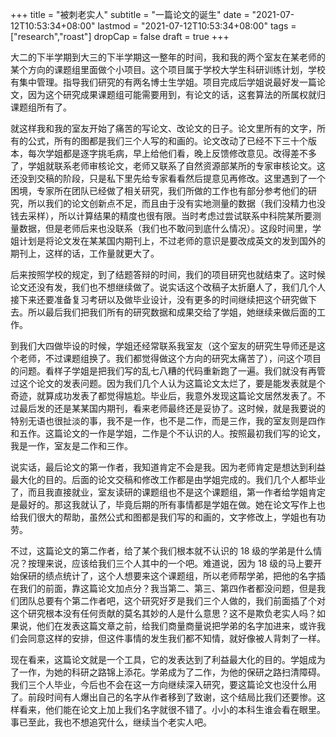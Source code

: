 +++
title = "被刺老实人"
subtitle = "一篇论文的诞生"
date = "2021-07-12T10:53:34+08:00"
lastmod = "2021-07-12T10:53:34+08:00"
tags = ["research","roast"]
dropCap = false
draft = true
+++

大二的下半学期到大三的下半学期这一整年的时间，我和我的两个室友在某老师的某个方向的课题组里面做个小项目。这个项目属于学校大学生科研训练计划，学校有集中管理。指导我们研究的有两名博士生学姐。项目完成后学姐说最好发一篇论文，因为这个研究成果课题组可能需要用到，有论文的话，这套算法的所属权就归课题组所有了。

就这样我和我的室友开始了痛苦的写论文、改论文的日子。论文里所有的文字，所有的公式，所有的图都是我们三个人写的和画的。论文改动了已经不下三十个版本，每次学姐都是逐字挑毛病，早上给他们看，晚上反馈修改意见。改得差不多了，学姐就联系老师审核论文，老师又联系了自然资源部某所的专家审核论文。这还没到交稿的阶段，只是私下里先给专家看看然后提意见再修改。这里遇到了一个困境，专家所在团队已经做了相关研究，我们所做的工作也有部分参考他们的研究，所以我们的论文创新点不足，而且由于没有实地测量的数据（我们没精力也没钱去采样），所以计算结果的精度也很有限。当时考虑过尝试联系中科院某所要测量数据，但是老师后来也没联系（我们也不敢问到底什么情况）。这段时间里，学姐计划是将论文发在某某国内期刊上，不过老师的意识是要改成英文的发到国外的期刊上，这样的话，工作量就更大了。

后来按照学校的规定，到了结题答辩的时间，我们的项目研究也就结束了。这时候论文还没有发，我们也不想继续做了。说实话这个改稿子太折磨人了，我们几个人接下来还要准备复习考研以及做毕业设计，没有更多的时间继续把这个研究做下去。所以最后我们把我们所有的研究数据和成果交给了学姐，她继续来做后面的工作。

到我们大四做毕设的时候，学姐还经常联系我室友（这个室友的研究生导师还是这个老师，不过课题组换了。我们都觉得做这个方向的研究太痛苦了），问这个项目的问题。看样子学姐是把我们写的乱七八糟的代码重新跑了一遍。我们就没有再管过这个论文的发表问题。因为我们几个人认为这篇论文太烂了，要是能发表就是个奇迹，就算成功发表了都觉得尴尬。毕业后，我意外发现这篇论文居然发表了。不过最后发的还是某某国内期刊，看来老师最终还是妥协了。这时候，就是我要说的特别无语也很扯淡的事，我不是一作，也不是二作，而是三作，我的室友则是四作和五作。这篇论文的一作是学姐，二作是个不认识的人。按照最初我们写的论文，我是一作，室友是二作和三作。

说实话，最后论文的第一作者，我知道肯定不会是我。因为老师肯定是想达到利益最大化的目的。后面的论文交稿和修改工作都是由学姐完成的。我们几个人都毕业了，而且我直接就业，室友读研的课题组也不是这个课题组，第一作者给学姐肯定是最好的。那这我就认了，毕竟后期的所有事情都是学姐在做。她在论文写作上也给我们很大的帮助，虽然公式和图都是我们写的和画的，文字修改上，学姐也有功劳。

不过，这篇论文的第二作者，给了某个我们根本就不认识的 18 级的学弟是什么情况？按理来说，应该给我们三个人其中的一个吧。难道说，因为 18 级的马上要开始保研的绩点统计了，这个人想要来这个课题组，所以老师帮学弟，把他的名字插在我们的前面，靠这篇论文加点分？我当第二、第三、第四作者都没问题，但是我们团队总要有个第二作者吧，这个研究好歹是我们三个人做的，我们前面插了个对这个研究根本没有任何贡献的莫名其妙的人是什么意思？这不是欺负老实人吗？如果说，他们在发表这篇文章之前，给我们商量商量说把学弟的名字加进来，或许我们会同意这样的安排，但这件事情的发生我们都不知情，就好像被人背刺了一样。

现在看来，这篇论文就是一个工具，它的发表达到了利益最大化的目的。学姐成为了一作，为她的科研之路锦上添花。学弟成为了二作，为他的保研之路扫清障碍。我们三个人毕业，今后也不会在这一方向继续深入研究，要这篇论文也没什么用了。前段时间有人爆出自己的名字从作者移到了致谢，这个结局比我们还要惨。这样看来，他们能在论文上加上我们名字就很不错了。小小的本科生谁会看在眼里。事已至此，我也不想追究什么，继续当个老实人吧。